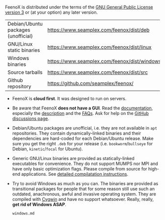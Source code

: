 FeenoX is distributed under the terms of the [GNU General Public License version 3](https://www.gnu.org/licenses/gpl-3.0.en.html) or (at your option) any later version.

|                                        |                                                       |
|----------------------------------------|-------------------------------------------------------|
|  Debian/Ubuntu packages (unofficial)   | <https://www.seamplex.com/feenox/dist/deb>            |
|  GNU/Linux static binaries             | <https://www.seamplex.com/feenox/dist/linux>          |
|  Windows binaries                      | <https://www.seamplex.com/feenox/dist/windows>        |
|  Source tarballs                       | <https://www.seamplex.com/feenox/dist/src>            |
|  Github repository                     | <https://github.com/seamplex/feenox/>                 |


 * FeenoX is **cloud first**. It was designed to run on servers.
 * Be aware that FeenoX **does not have a GUI**. Read the [documentation](https://seamplex.com/feenox/doc/), especially the [description](https://www.seamplex.com/feenox/doc/feenox-desc.html) and the [FAQs](https://seamplex.com/feenox/doc/FAQ.html). Ask for help on the [GitHub discussions page](https://github.com/seamplex/feenox/discussions).
 * Debian/Ubuntu packages are unofficial, i.e. they are not available in `apt` repositories. They contain dynamically-linked binaries and their dependencies are hard-coded for each Debian/Ubuntu release. Make sure you get the right `.deb` for your release (i.e. `bookworm`/`bullseye` for Debian, `kinetic`/`focal` for Ubuntu).
 * Generic GNU/Linux binaries are provided as statically-linked executables for convenience. They do not support MUMPS nor MPI and have only basic optimization flags. Please compile from source for high-end applications. See [detailed compilatation instructions](https://seamplex.com/feenox/doc/compilation.html).
 * Try to avoid Windows as much as you can. The binaries are provided as transitional packages for people that for some reason still use such an outdated, anachronous, awful and invasive operating system. They are compiled with [Cygwin](http://cygwin.com/) and have no support whatsoever. Really, really, **get rid of Windows ASAP**.
 
   ```include
   windows.md
   ```

